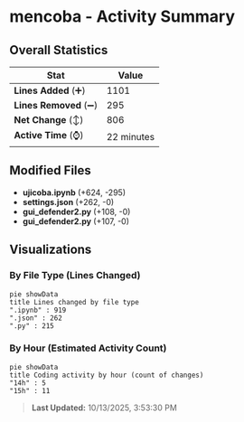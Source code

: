 # mencoba - Activity Summary 

## Overall Statistics

| Stat                   | Value                                                             |
| ---------------------- | ----------------------------------------------------------------- |
| **Lines Added** (➕)   | 1101                                          |
| **Lines Removed** (➖) | 295                                        |
| **Net Change** (↕)    | 806                |
| **Active Time** (⌚)   | 22 minutes |


## Modified Files
- **ujicoba.ipynb** (+624, -295)
- **settings.json** (+262, -0)
- **gui_defender2.py** (+108, -0)
- **gui_defender2.py** (+107, -0)

## Visualizations

### By File Type (Lines Changed)

```mermaid
pie showData
title Lines changed by file type
".ipynb" : 919
".json" : 262
".py" : 215
```

### By Hour (Estimated Activity Count)

```mermaid
pie showData
title Coding activity by hour (count of changes)
"14h" : 5
"15h" : 11
```


> **Last Updated:** 10/13/2025, 3:53:30 PM